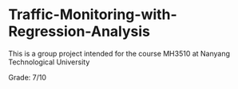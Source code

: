 # Traffic-Monitoring-with-Regression-Analysis
This is a group project intended for the course MH3510 at Nanyang Technological University

Grade: 7/10


